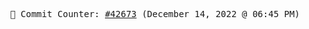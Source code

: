 <p align="center">
    <samp>
        📮 Commit Counter: <a href="https://github.com/Javascript-void0/Javascript-void0/commits/main">#42673</a> (December 14, 2022 @ 06:45 PM)
    </samp>
</p>